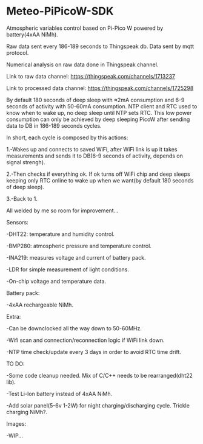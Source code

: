# Meteo-PiPicoW-SDK

Atmospheric variables control based on Pi-Pico W powered by battery(4xAA NiMh).

Raw data sent every 186-189 seconds to Thingspeak db. Data sent by mqtt protocol. 

Numerical analysis on raw data done in Thingspeak channel. 

Link to raw data channel: https://thingspeak.com/channels/1713237

Link to processed data channel: https://thingspeak.com/channels/1725298

By default 180 seconds of deep sleep with ≈2mA consumption and 6-9 seconds of activity with 50-60mA consumption.
NTP client and RTC used to know when to wake up, no deep sleep until NTP sets RTC.
This low power consumption can only be achieved by deep sleeping PicoW after sending data to DB in 186-189 seconds cycles.

In short, each cycle is composed by this actions:

1.-Wakes up and connects to saved WiFi, after WiFi link is up it takes measurements and sends it to DB(6-9 seconds of activity, depends on signal strengh).

2.-Then checks if everything ok. If ok turns off WiFi chip and deep sleeps keeping only RTC online to wake up when we want(by default 180 seconds of deep sleep).

3.-Back to 1.

All welded by me so room for improvement...

Sensors: 

-DHT22: temperature and humidity control.

-BMP280: atmospheric pressure and temperature control.

-INA219: measures voltage and current of battery pack.

-LDR for simple measurement of light conditions.

-On-chip voltage and temperature data.

Battery pack:

-4xAA rechargeable NiMh. 

Extra:

-Can be downclocked all the way down to 50-60MHz.

-Wifi scan and connection/reconnection logic if WiFi link down.

-NTP time check/update every 3 days in order to avoid RTC time drift.

TO DO: 

-Some code cleanup needed. Mix of C/C++ needs to be rearranged(dht22 lib).

-Test Li-Ion battery instead of 4xAA NiMh.

-Add solar panel(5-6v 1-2W) for night charging/discharging cycle. Trickle charging NiMh?. 

Images:

-WIP...

